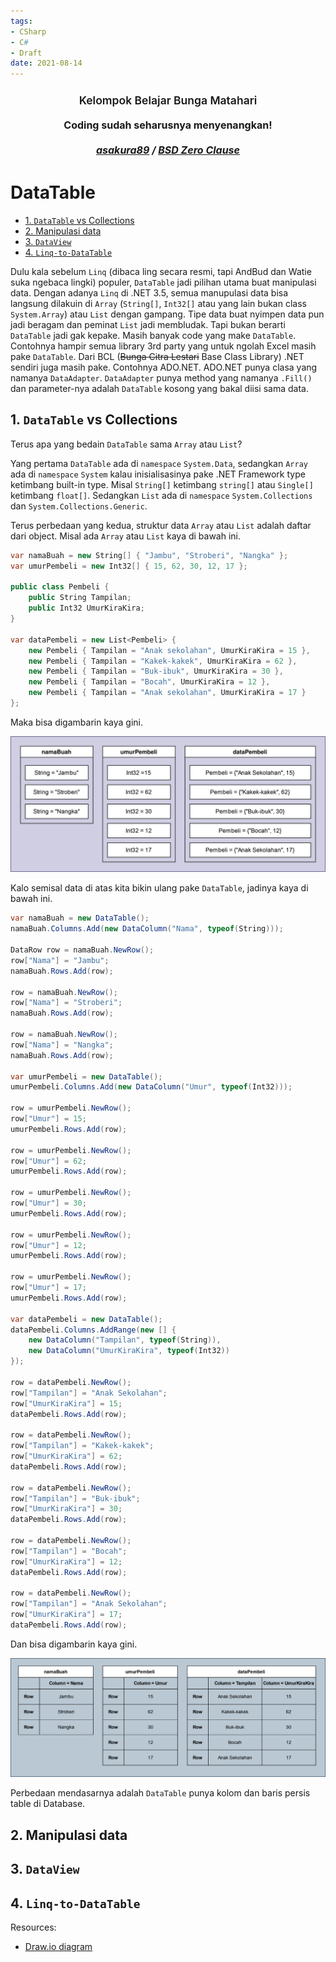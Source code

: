 ```yaml
---
tags:
- CSharp
- C#
- Draft
date: 2021-08-14
---
```


<p>
  <h1 style="text-align:center;font-size:1.25em;margin-top:24px;margin-bottom:16px;font-weight:600;line-height:1.25">Kelompok Belajar Bunga Matahari</h1>
  <h3 style="text-align:center;font-size:16px;margin-top:0;margin-bottom:16px;line-height:1.5">Coding sudah seharusnya menyenangkan!</h3>
  <h5 style="text-align:center;font-size:16px;margin-top:0;margin-bottom:16px;line-height:1.5">
    <a href="https://github.com/asakura89">asakura89</a> /
    <a href="https://opensource.org/licenses/0BSD">BSD Zero Clause</a>
  </h5>
</p>



# DataTable

- [1. `DataTable` vs Collections](#1-datatable-vs-collections)
- [2. Manipulasi data](#2-manipulasi-data)
- [3. `DataView`](#3-dataview)
- [4. `Linq-to-DataTable`](#4-linq-to-datatable)



Dulu kala sebelum `Linq` (dibaca ling secara resmi, tapi AndBud dan Watie suka ngebaca lingki) populer, `DataTable` jadi pilihan utama buat manipulasi data. Dengan adanya `Linq` di .NET 3.5, semua manupulasi data bisa langsung dilakuin di `Array` (`String[]`, `Int32[]` atau yang lain bukan class `System.Array`) atau `List` dengan gampang. Tipe data buat nyimpen data pun jadi beragam dan peminat `List` jadi membludak. Tapi bukan berarti `DataTable` jadi gak kepake. Masih banyak code yang make `DataTable`. Contohnya hampir semua library 3rd party yang untuk ngolah Excel masih pake `DataTable`. Dari BCL (~~Bunga Citra Lestari~~ Base Class Library) .NET sendiri juga masih pake. Contohnya ADO.NET. ADO.NET punya clasa yang namanya `DataAdapter`. `DataAdapter` punya method yang namanya `.Fill()` dan parameter-nya adalah `DataTable` kosong yang bakal diisi sama data.



## 1. `DataTable` vs Collections

Terus apa yang bedain `DataTable` sama `Array` atau `List`?

Yang pertama `DataTable` ada di `namespace` `System.Data`, sedangkan `Array` ada di `namespace` `System` kalau inisialisasinya pake .NET Framework type ketimbang built-in type. Misal `String[]` ketimbang `string[]` atau `Single[]` ketimbang `float[]`. Sedangkan `List` ada di `namespace` `System.Collections` dan `System.Collections.Generic`.

Terus perbedaan yang kedua, struktur data `Array` atau `List` adalah daftar dari object. Misal ada `Array` atau `List` kaya di bawah ini.

```C#
var namaBuah = new String[] { "Jambu", "Stroberi", "Nangka" };
var umurPembeli = new Int32[] { 15, 62, 30, 12, 17 };

public class Pembeli {
    public String Tampilan;
    public Int32 UmurKiraKira;
}

var dataPembeli = new List<Pembeli> {
    new Pembeli { Tampilan = "Anak sekolahan", UmurKiraKira = 15 },
    new Pembeli { Tampilan = "Kakek-kakek", UmurKiraKira = 62 },
    new Pembeli { Tampilan = "Buk-ibuk", UmurKiraKira = 30 },
    new Pembeli { Tampilan = "Bocah", UmurKiraKira = 12 },
    new Pembeli { Tampilan = "Anak sekolahan", UmurKiraKira = 17 }
};
```

Maka bisa digambarin kaya gini.

![img](_media/BungaMatahari-DataTable-Collections.drawio.svg)

Kalo semisal data di atas kita bikin ulang pake `DataTable`, jadinya kaya di bawah ini.

```C#
var namaBuah = new DataTable();
namaBuah.Columns.Add(new DataColumn("Nama", typeof(String)));

DataRow row = namaBuah.NewRow();
row["Nama"] = "Jambu";
namaBuah.Rows.Add(row);

row = namaBuah.NewRow();
row["Nama"] = "Stroberi";
namaBuah.Rows.Add(row);

row = namaBuah.NewRow();
row["Nama"] = "Nangka";
namaBuah.Rows.Add(row);

var umurPembeli = new DataTable();
umurPembeli.Columns.Add(new DataColumn("Umur", typeof(Int32)));

row = umurPembeli.NewRow();
row["Umur"] = 15;
umurPembeli.Rows.Add(row);

row = umurPembeli.NewRow();
row["Umur"] = 62;
umurPembeli.Rows.Add(row);

row = umurPembeli.NewRow();
row["Umur"] = 30;
umurPembeli.Rows.Add(row);

row = umurPembeli.NewRow();
row["Umur"] = 12;
umurPembeli.Rows.Add(row);

row = umurPembeli.NewRow();
row["Umur"] = 17;
umurPembeli.Rows.Add(row);

var dataPembeli = new DataTable();
dataPembeli.Columns.AddRange(new [] {
    new DataColumn("Tampilan", typeof(String)),
    new DataColumn("UmurKiraKira", typeof(Int32))
});

row = dataPembeli.NewRow();
row["Tampilan"] = "Anak Sekolahan";
row["UmurKiraKira"] = 15;
dataPembeli.Rows.Add(row);

row = dataPembeli.NewRow();
row["Tampilan"] = "Kakek-kakek";
row["UmurKiraKira"] = 62;
dataPembeli.Rows.Add(row);

row = dataPembeli.NewRow();
row["Tampilan"] = "Buk-ibuk";
row["UmurKiraKira"] = 30;
dataPembeli.Rows.Add(row);

row = dataPembeli.NewRow();
row["Tampilan"] = "Bocah";
row["UmurKiraKira"] = 12;
dataPembeli.Rows.Add(row);

row = dataPembeli.NewRow();
row["Tampilan"] = "Anak Sekolahan";
row["UmurKiraKira"] = 17;
dataPembeli.Rows.Add(row);
```

Dan bisa digambarin kaya gini.

![img](_media/BungaMatahari-DataTable-Table.drawio.svg)

Perbedaan mendasarnya adalah `DataTable` punya kolom dan baris persis table di Database.



## 2. Manipulasi data

## 3. `DataView`

## 4. `Linq-to-DataTable`




Resources:

- [Draw.io diagram](_media/BungaMatahari-DataTable.xml)